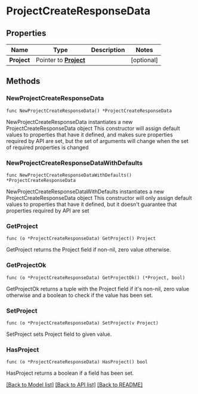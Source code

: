 # ProjectCreateResponseData

## Properties

Name | Type | Description | Notes
------------ | ------------- | ------------- | -------------
**Project** | Pointer to [**Project**](Project.md) |  | [optional] 

## Methods

### NewProjectCreateResponseData

`func NewProjectCreateResponseData() *ProjectCreateResponseData`

NewProjectCreateResponseData instantiates a new ProjectCreateResponseData object
This constructor will assign default values to properties that have it defined,
and makes sure properties required by API are set, but the set of arguments
will change when the set of required properties is changed

### NewProjectCreateResponseDataWithDefaults

`func NewProjectCreateResponseDataWithDefaults() *ProjectCreateResponseData`

NewProjectCreateResponseDataWithDefaults instantiates a new ProjectCreateResponseData object
This constructor will only assign default values to properties that have it defined,
but it doesn't guarantee that properties required by API are set

### GetProject

`func (o *ProjectCreateResponseData) GetProject() Project`

GetProject returns the Project field if non-nil, zero value otherwise.

### GetProjectOk

`func (o *ProjectCreateResponseData) GetProjectOk() (*Project, bool)`

GetProjectOk returns a tuple with the Project field if it's non-nil, zero value otherwise
and a boolean to check if the value has been set.

### SetProject

`func (o *ProjectCreateResponseData) SetProject(v Project)`

SetProject sets Project field to given value.

### HasProject

`func (o *ProjectCreateResponseData) HasProject() bool`

HasProject returns a boolean if a field has been set.


[[Back to Model list]](../README.md#documentation-for-models) [[Back to API list]](../README.md#documentation-for-api-endpoints) [[Back to README]](../README.md)


